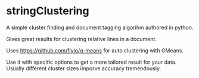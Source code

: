 # stringClustering

A simple cluster finding and document tagging algorihm authored in python. 

Gives great results for clustering relative lines in a document. 

Uses https://github.com/flylo/g-means for auto clustering with GMeans.

Use it with specific options to get a more tailored result for your data. 
Usually different cluster sizes imporve accuracy tremendously. 
